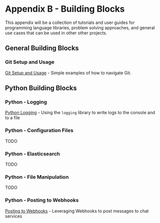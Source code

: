 # Appendix B - Building Blocks
This appendix will be a collection of tutorials and user guides for programming language libraries, problem solving approaches, and general use cases that can be used in other other projects.

## General Building Blocks

### Git Setup and Usage
[Git Setup and Usage](git-usage.md) - Simple examples of how to navigate Git.

## Python Building Blocks

### Python - Logging
[Python Logging](python-logging.md) - Using the `logging` library to write logs to the console and to a file

### Python - Configuration Files
TODO

### Python - Elasticsearch
TODO

### Python - File Manipulation
TODO

### Python - Posting to Webhooks
[Posting to Webhooks](posting_to_webhooks.md) - Leveraging Webhooks to post messages to chat services
